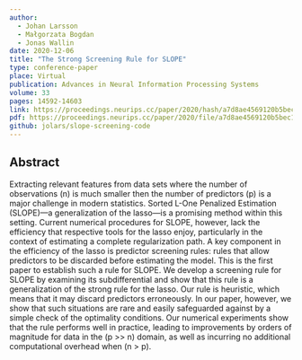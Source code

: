```yaml
---
author: 
  - Johan Larsson
  - Małgorzata Bogdan
  - Jonas Wallin
date: 2020-12-06
title: "The Strong Screening Rule for SLOPE"
type: conference-paper
place: Virtual
publication: Advances in Neural Information Processing Systems
volume: 33
pages: 14592-14603
link: https://proceedings.neurips.cc/paper/2020/hash/a7d8ae4569120b5bec12e7b6e9648b86-Abstract.html
pdf: https://proceedings.neurips.cc/paper/2020/file/a7d8ae4569120b5bec12e7b6e9648b86-Paper.pdf
github: jolars/slope-screening-code
---
```


## Abstract

Extracting relevant features from data sets where the number of observations (n) is much smaller then the number of predictors (p) is a major challenge in modern statistics. Sorted L-One Penalized Estimation (SLOPE)—a generalization of the lasso—is a promising method within this setting. Current numerical procedures for SLOPE, however, lack the efficiency that respective tools for the lasso enjoy, particularly in the context of estimating a complete regularization path. A key component in the efficiency of the lasso is predictor screening rules: rules that allow predictors to be discarded before estimating the model. This is the first paper to establish such a rule for SLOPE. We develop a screening rule for SLOPE by examining its subdifferential and show that this rule is a generalization of the strong rule for the lasso. Our rule is heuristic, which means that it may discard predictors erroneously. In our paper, however, we show that such situations are rare and easily safeguarded against by a simple check of the optimality conditions. Our numerical experiments show that the rule performs well in practice, leading to improvements by orders of magnitude for data in the (p >> n) domain, as well as incurring no additional computational overhead when (n > p).

